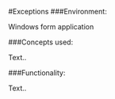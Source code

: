#Exceptions
###Environment:

Windows form application

###Concepts used:

Text..

###Functionality:

Text..

